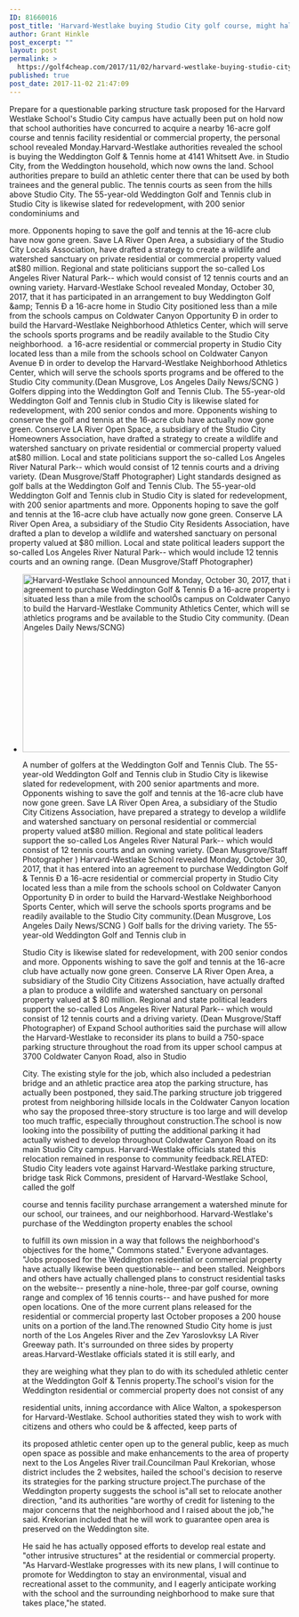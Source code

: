 ```yaml
---
ID: 81660016
post_title: 'Harvard-Westlake buying Studio City golf course, might halt questionable parking project&#8211; Daily News'
author: Grant Hinkle
post_excerpt: ""
layout: post
permalink: >
  https://golf4cheap.com/2017/11/02/harvard-westlake-buying-studio-city-golf-course-might-halt-questionable-parking-project-daily-news/
published: true
post_date: 2017-11-02 21:47:09
---
```

<div>

Prepare for a questionable parking structure task proposed for the Harvard Westlake School's Studio City campus have actually been put on hold now that school authorities have concurred to acquire a nearby 16-acre golf course and tennis facility residential or commercial property, the personal school revealed Monday.Harvard-Westlake authorities revealed the school is buying the Weddington Golf &amp; Tennis home at 4141 Whitsett Ave. in Studio City, from the Weddington household, which now owns the land. School authorities prepare to build an athletic center there that can be used by both trainees and the general public. The tennis courts as seen from the hills above Studio City. The 55-year-old Weddington Golf and Tennis club in Studio City is likewise slated for redevelopment, with 200 senior condominiums and

more. Opponents hoping to save the golf and tennis at the 16-acre club have now gone green. Save LA River Open Area, a subsidiary of the Studio City Locals Association, have drafted a strategy to create a wildlife and watershed sanctuary on private residential or commercial property valued at$80 million. Regional and state politicians support the so-called Los Angeles River Natural Park-- which would consist of 12 tennis courts and an owning variety. Harvard-Westlake School revealed Monday, October 30, 2017, that it has participated in an arrangement to buy Weddington Golf &amp; Tennis Ð a 16-acre home in Studio City positioned less than a mile from the schools campus on Coldwater Canyon Opportunity Ð in order to build the Harvard-Westlake Neighborhood Athletics Center, which will serve the schools sports programs and be readily available to the Studio City neighborhood.  a 16-acre residential or commercial property in Studio City located less than a mile from the schools school on Coldwater Canyon Avenue Ð in order to develop the Harvard-Westlake Neighborhood Athletics Center, which will serve the schools sports programs and be offered to the Studio City community.(Dean Musgrove, Los Angeles Daily News/SCNG ) Golfers dipping into the Weddington Golf and Tennis Club. The 55-year-old Weddington Golf and Tennis club in Studio City is likewise slated for redevelopment, with 200 senior condos and more. Opponents wishing to conserve the golf and tennis at the 16-acre club have actually now gone green. Conserve LA River Open Space, a subsidiary of the Studio City Homeowners Association, have drafted a strategy to create a wildlife and watershed sanctuary on private residential or commercial property valued at$80 million. Local and state politicians support the so-called Los Angeles River Natural Park-- which would consist of 12 tennis courts and a driving variety. (Dean Musgrove/Staff Photographer) Light standards designed as golf balls at the Weddington Golf and Tennis Club. The 55-year-old Weddington Golf and Tennis club in Studio City is slated for redevelopment, with 200 senior apartments and more. Opponents hoping to save the golf and tennis at the 16-acre club have actually now gone green. Conserve LA River Open Area, a subsidiary of the Studio City Residents Association, have drafted a plan to develop a wildlife and watershed sanctuary on personal property valued at $80 million. Local and state political leaders support the so-called Los Angeles River Natural Park-- which would include 12 tennis courts and an owning range. (Dean Musgrove/Staff Photographer)

</div>
<ul>
 	<li data-index="6"><img data-sizes="auto" data-srcset="http://www.dailynews.com/wp-content/uploads/2017/10/1031_nws_ldn-l-harvard-westlake-purchase-008-1031.jpg?w=620 620w,http://www.dailynews.com/wp-content/uploads/2017/10/1031_nws_ldn-l-harvard-westlake-purchase-008-1031.jpg?w=780 780w,http://www.dailynews.com/wp-content/uploads/2017/10/1031_nws_ldn-l-harvard-westlake-purchase-008-1031.jpg?w=810 810w,http://www.dailynews.com/wp-content/uploads/2017/10/1031_nws_ldn-l-harvard-westlake-purchase-008-1031.jpg?w=630 630w" alt="Harvard-Westlake School announced Monday, October 30, 2017, that it has entered into an agreement to purchase Weddington Golf &amp; Tennis Ð a 16-acre property in Studio City situated less than a mile from the schoolÕs campus on Coldwater Canyon Avenue Ð in order to build the Harvard-Westlake Community Athletics Center, which will serve the schoolÕs athletics programs and be available to the Studio City community. (Dean Musgrove, Los Angeles Daily News/SCNG)" src="http://www.dailynews.com/wp-content/uploads/2017/10/1031_nws_ldn-l-harvard-westlake-purchase-008-1031.jpg?w=620" width="620" height="320" class="aligncenter" />

A number of golfers at the Weddington Golf and Tennis Club. The 55-year-old Weddington Golf and Tennis club in Studio City is likewise slated for redevelopment, with 200 senior apartments and more. Opponents wishing to save the golf and tennis at the 16-acre club have now gone green. Save LA River Open Area, a subsidiary of the Studio City Citizens Association, have prepared a strategy to develop a wildlife and watershed sanctuary on personal residential or commercial property valued at$80 million. Regional and state political leaders support the so-called Los Angeles River Natural Park-- which would consist of 12 tennis courts and an owning variety. (Dean Musgrove/Staff Photographer ) Harvard-Westlake School revealed Monday, October 30, 2017, that it has entered into an agreement to purchase Weddington Golf &amp; Tennis Ð a 16-acre residential or commercial property in Studio City located less than a mile from the schools school on Coldwater Canyon Opportunity Ð in order to build the Harvard-Westlake Neighborhood Sports Center, which will serve the schools sports programs and be readily available to the Studio City community.(Dean Musgrove, Los Angeles Daily News/SCNG ) Golf balls for the driving variety. The 55-year-old Weddington Golf and Tennis club in

Studio City is likewise slated for redevelopment, with 200 senior condos and more. Opponents wishing to save the golf and tennis at the 16-acre club have actually now gone green. Conserve LA River Open Area, a subsidiary of the Studio City Citizens Association, have actually drafted a plan to produce a wildlife and watershed sanctuary on personal property valued at $ 80 million. Regional and state political leaders support the so-called Los Angeles River Natural Park-- which would consist of 12 tennis courts and a driving variety. (Dean Musgrove/Staff Photographer) of Expand School authorities said the purchase will allow the Harvard-Westlake to reconsider its plans to build a 750-space parking structure throughout the road from its upper school campus at 3700 Coldwater Canyon Road, also in Studio

City. The existing style for the job, which also included a pedestrian bridge and an athletic practice area atop the parking structure, has actually been postponed, they said.The parking structure job triggered protest from neighboring hillside locals in the Coldwater Canyon location who say the proposed three-story structure is too large and will develop too much traffic, especially throughout construction.The school is now looking into the possibility of putting the additional parking it had actually wished to develop throughout Coldwater Canyon Road on its main Studio City campus. Harvard-Westlake officials stated this relocation remained in response to community feedback.RELATED: Studio City leaders vote against Harvard-Westlake parking structure, bridge task Rick Commons, president of Harvard-Westlake School, called the golf

course and tennis facility purchase arrangement a watershed minute for our school, our trainees, and our neighborhood. Harvard-Westlake's purchase of the Weddington property enables the school

to fulfill its own mission in a way that follows the neighborhood's objectives for the home," Commons stated." Everyone advantages. "Jobs proposed for the Weddington residential or commercial property have actually likewise been questionable-- and been stalled. Neighbors and others have actually challenged plans to construct residential tasks on the website-- presently a nine-hole, three-par golf course, owning range and complex of 16 tennis courts-- and have pushed for more open locations. One of the more current plans released for the residential or commercial property last October proposes a 200 house units on a portion of the land.The renowned Studio City home is just north of the Los Angeles River and the Zev Yaroslovksy LA River Greeway path. It's surrounded on three sides by property areas.Harvard-Westlake officials stated it is still early, and

they are weighing what they plan to do with its scheduled athletic center at the Weddington Golf &amp; Tennis property.The school's vision for the Weddington residential or commercial property does not consist of any

residential units, inning accordance with Alice Walton, a spokesperson for Harvard-Westlake. School authorities stated they wish to work with citizens and others who could be &amp; affected, keep parts of

its proposed athletic center open up to the general public, keep as much open space as possible and make enhancements to the area of property next to the Los Angeles River trail.Councilman Paul Krekorian, whose district includes the 2 websites, hailed the school's decision to reserve its strategies for the parking structure project.The purchase of the Weddington property suggests the school is"all set to relocate another direction, "and its authorities "are worthy of credit for listening to the major concerns that the neighborhood and I raised about the job,"he said. Krekorian included that he will work to guarantee open area is preserved on the Weddington site.

He said he has actually opposed efforts to develop real estate and "other intrusive structures" at the residential or commercial property. "As Harvard-Westlake progresses with its new plans, I will continue to promote for Weddington to stay an environmental, visual and recreational asset to the community, and I eagerly anticipate working with the school and the surrounding neighborhood to make sure that takes place,"he stated.</li>
</ul>